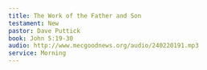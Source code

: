 ```yaml
---
title: The Work of the Father and Son
testament: New
pastor: Dave Puttick
book: John 5:19-30
audio: http://www.mecgoodnews.org/audio/240220191.mp3
service: Morning
---
```


